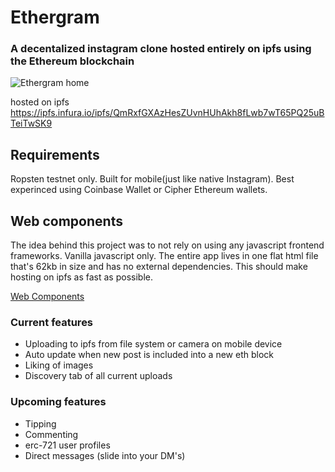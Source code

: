 # Ethergram
### A decentalized instagram clone hosted entirely on ipfs using the Ethereum blockchain

![Ethergram home](https://i.supload.com/300x0/SyxVJAovXE.png)

hosted on ipfs https://ipfs.infura.io/ipfs/QmRxfGXAzHesZUvnHUhAkh8fLwb7wT65PQ25uBTeiTwSK9

## Requirements

Ropsten testnet only. Built for mobile(just like native Instagram). Best experinced using Coinbase Wallet or Cipher Ethereum wallets.

## Web components

The idea behind this project was to not rely on using any javascript frontend frameworks. Vanilla javascript only. The entire app lives in one flat html file that's 62kb in size and has no external dependencies. This should make hosting on ipfs as fast as possible.

[Web Components](https://www.webcomponents.org/)

### Current features
* Uploading to ipfs from file system or camera on mobile device
* Auto update when new post is included into a new eth block
* Liking of images
* Discovery tab of all current uploads

### Upcoming features
* Tipping
* Commenting
* erc-721 user profiles
* Direct messages (slide into your DM's)
